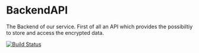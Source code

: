 # BackendAPI
The Backend of our service. First of all an API which provides the possibiltiy to store and access the encrypted data.

[![Build Status](https://travis-ci.org/secubin-net/BackendAPI.svg?branch=master)](https://travis-ci.org/secubin-net/BackendAPI)
